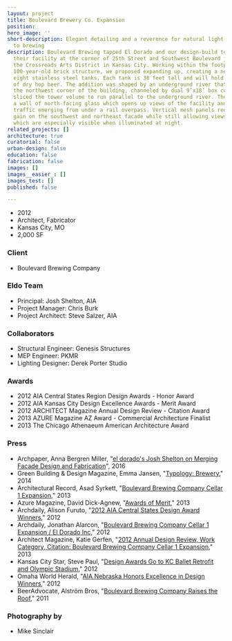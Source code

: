 ```yaml
---
layout: project
title: Boulevard Brewery Co. Expansion
position: 
hero_image: ''
short-description: Elegant detailing and a reverence for natural light create a cathedral
  to brewing
description: Boulevard Brewing tapped El Dorado and our design-build team to expand
  their facility at the corner of 25th Street and Southwest Boulevard just west of
  the Crossroads Arts District in Kansas City. Working within the footprint of a historic
  100-year-old brick structure, we proposed expanding up, creating a new tower for
  eight stainless steel tanks. Each tank is 38 feet tall and will hold 300 barrels
  of dry hop beer. The addition was shaped by an underground river that runs below
  the northwest corner of the building, channeled by dual 9’x18’ box culverts. We
  sliced the tower volume to run parallel to the underground river. The “slice” created
  a wall of north-facing glass which opens up views of the facility and engages southbound
  traffic emerging from under a rail overpass. Vertical mesh panels reduce solar heat
  gain on the southwest and northeast facade while still allowing views of the tanks,
  which are especially visible when illuminated at night.
related_projects: []
architecture: true
curatorial: false
urban-design: false
education: false
fabrication: false
images: []
images__easier_: []
images_test: []
published: false

---
```

* 2012
* Architect, Fabricator
* Kansas City, MO
* 2,000 SF

### Client

* Boulevard Brewing Company

### Eldo Team

* Principal: Josh Shelton, AIA
* Project Manager: Chris Burk
* Project Architect: Steve Salzer, AIA

### Collaborators

* Structural Engineer: Genesis Structures
* MEP Engineer: PKMR
* Lighting Designer: Derek Porter Studio

### Awards

* 2012 AIA Central States Region Design Awards - Honor Award
* 2012 AIA Kansas City Design Excellence Awards - Merit Award
* 2012 ARCHITECT Magazine Annual Design Review - Citation Award
* 2013 AZURE Magazine AZ Award - Commercial Architecture Finalist
* 2013 The Chicago Athenaeum American Architecture Award

### Press

* Archpaper, Anna Bergren Miller, "[el dorado's Josh Shelton on Merging Facade Design and Fabrication](https://archpaper.com/2016/07/el-dorado-josh-shelton-facade-design-fabrication/ )", 2016
* Green Building & Design Magazine, Emma Jansen, "[Typology: Brewery](https://gbdmagazine.com/2014/30-typology/ )," 2014
* Architectural Record, Asad Syrkett, "[Boulevard Brewing Company Cellar 1 Expansion](https://www.architecturalrecord.com/articles/7406-boulevard-brewing-company-cellar-1-expansion?v=preview )," 2013
* Azure Magazine, David Dick-Agnew, "[Awards of Merit](assets.ctfassets.net/7ceafwpo4r5g/5RcYWGu3TXcPAKYSiyQflP/ca4cd4422bce46a0632e634602577612/201308_Azure_Magazine_AZ_Awards_The_Best_of_Arch_and_Design.pdf)," 2013
* Archdaily, Alison Furuto, "[2012 AIA Central States Design Award Winners]( https://www.archdaily.com/280308/2012-aia-central-states-design-award-winners)," 2012
* Archdaily, Jonathan Alarcon, "[Boulevard Brewing Company Cellar 1 Expansion / El Dorado Inc](https://www.archdaily.com/281598/boulevard-brewing-company-cellar-1-expansion-el-dorado)," 2012
* Architect Magazine, Katie Gerfen, "[2012 Annual Design Review, Work Category, Citation: Boulevard Brewing Company Cellar 1 Expansion](https://www.architectmagazine.com/awards/annual-design-review/2012-annual-design-review-work-category-citation-boulevard-brewing-company-cellar-1-expansion_o)," 2013
* Kansas City Star, Steve Paul, "[Design Awards Go to KC Ballet Retrofit and Olympic Stadium](assets.ctfassets.net/7ceafwpo4r5g/6HEanmsB8dUHkUP3R4oieH/0eca8dcaa3000697eaf119c6aff3e5b4/2012-Kansas_City_Star-Design_Awards_go_to_KC_Ballet.pdf)," 2012
* Omaha World Herald, "[AIA Nebraska Honors Excellence in Design Winners](downloads.ctfassets.net/7ceafwpo4r5g/5x0fFssw93zpdg4GzLTeib/c7d5a9bf9fce5bc7bccfa1f2f5f81a68/2012-Omaha_World_Herald-Central_States_Regional_Awards.pdf)," 2012
* BeerAdvocate, Alström Bros, "[Boulevard Brewing Company Raises the Roof](assets.ctfassets.net/7ceafwpo4r5g/5BtuORuTUAhKEm0bMLpvHL/2abacbb7eb88cf5a75da9831f81dacc2/2011-BeerAdvocate.com-Blvd_Brewing_Exp.pdf )," 2011

### Photography by

* Mike Sinclair
